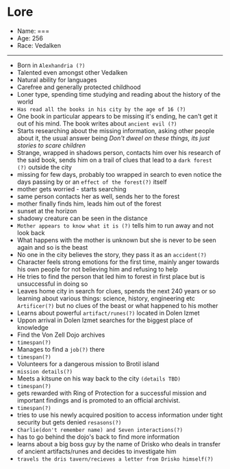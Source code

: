 # Lore

- Name: ===
- Age: 256
- Race: Vedalken

---

- Born in `Alexhandria (?)`
- Talented even amongst other Vedalken
- Natural ability for languages
- Carefree and generally protected childhood
- Loner type, spending time studying and reading about the history of the world
- `Has read all the books in his city by the age of 16 (?)`
- One book in particular appears to be missing it's ending, he can't get it out of his mind. The book writes about `ancient evil (?)`
- Starts researching about the missing information, asking other people about it, the usual answer being *Don't dweel on these things, its just stories to scare children*
- Strange, wrapped in shadows person, contacts him over his research of the said book, sends him on a trail of clues that lead to a `dark forest (?)` outside the city
- missing for few days, probably too wrapped in search to even notice the days passing by or an `effect of the forest(?)` itself
- mother gets worried - starts searching
- same person contacts her as well, sends her to the forest
- mother finally finds him, leads him out of the forest
- sunset at the horizon
- shadowy creature can be seen in the distance
- `Mother appears to know what it is (?)` tells him to run away and not look back
- What happens with the mother is unknown but she is never to be seen again and so is the beast
- No one in the city believes the story, they pass it as an `accident(?)`
- Character feels strong emotions for the first time, mainly anger towards his own people for not believing him and refusing to help
- He tries to find the person that led him to forest in first place but is unsuccessful in doing so
- Leaves home city in search for clues, spends the next 240 years or so learning about various things: science, history, engineering etc `Artificer(?)` but no clues of the beast or what happened to his mother
- Learns about powerful `artifact/runes(?)` located in Dolen Izmet
- Uppon arrival in Dolen Izmet searches for the biggest place of knowledge 
- Find the Von Zell Dojo archives
- `timespan(?)`
- Manages to find a `job(?)` there
- `timespan(?)`
- Volunteers for a dangerous mission to Brotil island
- `mission details(?)`
- Meets a kitsune on his way back to the city `(details TBD)`
- `timespan(?)`
- gets rewarded with Ring of Protection for a successful mission and important findings and is promoted to an official archivist.
- `timespan(?)`
- tries to use his newly acquired position to access information under tight security but gets denied `resasons(?)`
- `Charlie(don't remember name) and Seven interactions(?)`
- has to go behind the dojo's back to find more information
- learns about a big boss guy by the name of Drisko who deals in transfer of ancient artifacts/runes and decides to investigate him
- `travels the dris tavern/recieves a letter from Drisko himself(?)`
